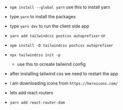 - `npm install --global yarn` use this to install yarn
- type `yarn` to  install the packages
- type `yarn dev` to run the client side app
- `yarn add tailwindcss postcss autoprefixer`
or
- `npm install -D tailwindcss postcss autoprefixer`
- `npx tailwindcss init -p`
    - use this to ocreate tailwind config
- after  installing tailwind css we need  to  restart the  app

- i am downloading icons from `https://heroicons.com/`

- lets add react routers
- `yarn add react-router-dom`